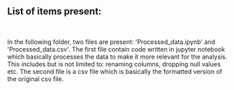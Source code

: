 ##  List of items present: 
<br>

In the following folder, two files are present: 'Processed_data.ipynb' and 'Processed_data.csv'. The first file contain code written in jupyter notebook
which basically processes the data to make it more relevant for the analysis. This includes but is not limited to: renaming columns, dropping null values etc.
The second file is a csv file which is basically the formatted version of the original csv file.
